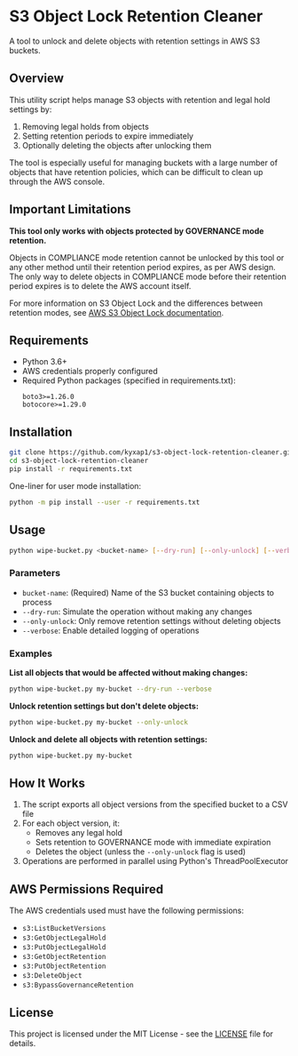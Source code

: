 # S3 Object Lock Retention Cleaner

A tool to unlock and delete objects with retention settings in AWS S3 buckets.

## Overview

This utility script helps manage S3 objects with retention and legal hold settings by:

1. Removing legal holds from objects
2. Setting retention periods to expire immediately
3. Optionally deleting the objects after unlocking them

The tool is especially useful for managing buckets with a large number of objects that have retention policies, which can be difficult to clean up through the AWS console.

## Important Limitations

**This tool only works with objects protected by GOVERNANCE mode retention.**

Objects in COMPLIANCE mode retention cannot be unlocked by this tool or any other method until their retention period expires, as per AWS design. The only way to delete objects in COMPLIANCE mode before their retention period expires is to delete the AWS account itself.

For more information on S3 Object Lock and the differences between retention modes, see [AWS S3 Object Lock documentation](https://docs.aws.amazon.com/AmazonS3/latest/userguide/object-lock-overview.html#object-lock-retention-modes).

## Requirements

- Python 3.6+
- AWS credentials properly configured
- Required Python packages (specified in requirements.txt):
  ```
  boto3>=1.26.0
  botocore>=1.29.0
  ```

## Installation

```bash
git clone https://github.com/kyxap1/s3-object-lock-retention-cleaner.git
cd s3-object-lock-retention-cleaner
pip install -r requirements.txt
```

One-liner for user mode installation:
```bash
python -m pip install --user -r requirements.txt
```

## Usage

```bash
python wipe-bucket.py <bucket-name> [--dry-run] [--only-unlock] [--verbose]
```

### Parameters

- `bucket-name`: (Required) Name of the S3 bucket containing objects to process
- `--dry-run`: Simulate the operation without making any changes
- `--only-unlock`: Only remove retention settings without deleting objects
- `--verbose`: Enable detailed logging of operations

### Examples

**List all objects that would be affected without making changes:**
```bash
python wipe-bucket.py my-bucket --dry-run --verbose
```

**Unlock retention settings but don't delete objects:**
```bash
python wipe-bucket.py my-bucket --only-unlock
```

**Unlock and delete all objects with retention settings:**
```bash
python wipe-bucket.py my-bucket
```

## How It Works

1. The script exports all object versions from the specified bucket to a CSV file
2. For each object version, it:
   - Removes any legal hold
   - Sets retention to GOVERNANCE mode with immediate expiration
   - Deletes the object (unless the `--only-unlock` flag is used)
3. Operations are performed in parallel using Python's ThreadPoolExecutor

## AWS Permissions Required

The AWS credentials used must have the following permissions:
- `s3:ListBucketVersions`
- `s3:GetObjectLegalHold`
- `s3:PutObjectLegalHold`
- `s3:GetObjectRetention`
- `s3:PutObjectRetention`
- `s3:DeleteObject`
- `s3:BypassGovernanceRetention`

## License

This project is licensed under the MIT License - see the [LICENSE](LICENSE) file for details. 